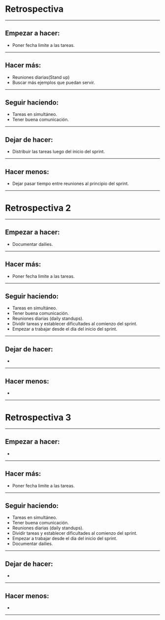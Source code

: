 # Retrospectiva
---
## Empezar a hacer:
- Poner fecha limite a las tareas.
---
## Hacer más:
- Reuniones diarias(Stand up)
- Buscar más ejemplos que puedan servir.
---
## Seguir haciendo:
- Tareas en simultáneo.
- Tener buena comunicación.
---
## Dejar de hacer:
- Distribuir las tareas luego del inicio del sprint.
---
## Hacer menos:
- Dejar pasar tiempo entre reuniones al principio del sprint.
---
# Retrospectiva 2
---
## Empezar a hacer:
- Documentar dailies.
---
## Hacer más:
- Poner fecha limite a las tareas.
---
## Seguir haciendo:
- Tareas en simultáneo.
- Tener buena comunicación.
- Reuniones diarias (daily standups).
- Dividir tareas y establecer dificultades al comienzo del sprint.
- Empezar a trabajar desde el día del inicio del sprint.
---
## Dejar de hacer:
- 
---
## Hacer menos:
- 
---
# Retrospectiva 3
---
## Empezar a hacer:
- 
---
## Hacer más:
- Poner fecha limite a las tareas.
---
## Seguir haciendo:
- Tareas en simultáneo.
- Tener buena comunicación.
- Reuniones diarias (daily standups).
- Dividir tareas y establecer dificultades al comienzo del sprint.
- Empezar a trabajar desde el día del inicio del sprint.
- Documentar dailies.
---
## Dejar de hacer:
- 
---
## Hacer menos:
- 
---